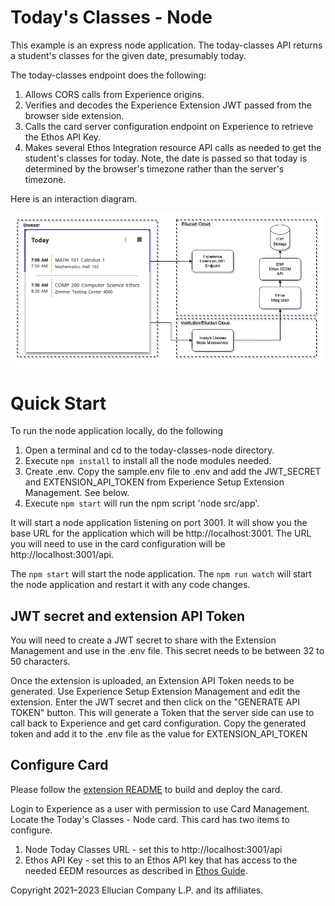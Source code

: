   # Today's Classes - Node
This example is an express node application. The today-classes API returns a student's classes for the given date, presumably today.

The today-classes endpoint does the following:
1. Allows CORS calls from Experience origins.
1. Verifies and decodes the Experience Extension JWT passed from the browser side extension.
1. Calls the card server configuration endpoint on Experience to retrieve the Ethos API Key.
1. Makes several Ethos Integration resource API calls as needed to get the student's classes for today. Note, the date is passed so that today is determined by the browser's timezone rather than the server's timezone.

Here is an interaction diagram.

![](../docs/images/Todays-Classes-Node.png)

# Quick Start

To run the node application locally, do the following

1. Open a terminal and cd to the today-classes-node directory.
1. Execute `npm install` to install all the node modules needed.
1. Create .env. Copy the sample.env file to .env and add the JWT_SECRET and EXTENSION_API_TOKEN from Experience Setup Extension Management. See below.
1. Execute `npm start` will run the npm script 'node src/app'.

It will start a node application listening on port 3001. It will show you the base URL for the application which will be http://localhost:3001. The URL you will need to use in the card configuration will be http://localhost:3001/api.

The `npm start` will start the node application.
The `npm run watch` will start the node application and restart it with any code changes.

## JWT secret and extension API Token
You will need to create a JWT secret to share with the Extension Management and use in the .env file. This secret needs to be between 32 to 50 characters.

Once the extension is uploaded, an Extension API Token needs to be generated. Use Experience Setup Extension Management and edit the extension. Enter the JWT secret and then click on the "GENERATE API TOKEN" button. This will generate a Token that the server side can use to call back to Experience and get card configuration. Copy the generated token and add it to the .env file as the value for EXTENSION_API_TOKEN

## Configure Card

Please follow the [extension README](../extension/README.md) to build and deploy the card.

Login to Experience as a user with permission to use Card Management. Locate the Today's Classes - Node card. This card has two items to configure.

1. Node Today Classes URL - set this to http://localhost:3001/api
1. Ethos API Key - set this to an Ethos API key that has access to the needed EEDM resources as described in [Ethos Guide](../docs/ethos-guide.md).

Copyright 2021–2023 Ellucian Company L.P. and its affiliates.

  
